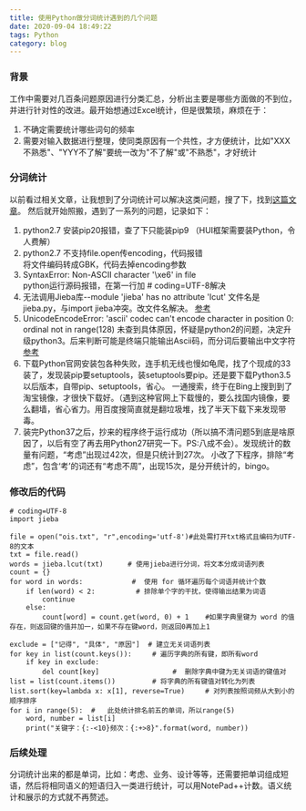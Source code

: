 ```yaml
---
title: 使用Python做分词统计遇到的几个问题
date: 2020-09-04 18:49:22
tags: Python
category: blog
---
```

### 背景
工作中需要对几百条问题原因进行分类汇总，分析出主要是哪些方面做的不到位，并进行针对性的改进。最开始想通过Excel统计，但是很繁琐，麻烦在于：
1. 不确定需要统计哪些词句的频率
2. 需要对输入数据进行整理，使同类原因有一个共性，才方便统计，比如"XXX不熟悉"、"YYY不了解"要统一改为"不了解"或"不熟悉"，才好统计

### 分词统计
以前看过相关文章，让我想到了分词统计可以解决这类问题，搜了下，找到[这篇文章](https://blog.csdn.net/weixin_43886356/article/details/86711012)。
然后就开始照搬，遇到了一系列的问题，记录如下：
1. python2.7 安装pip20报错，查了下只能装pip9 （HUI框架需要装Python，令人费解）
2. python2.7 不支持file.open传encoding，代码报错  
    将文件编码转成GBK，代码去掉encoding参数
3. SyntaxError: Non-ASCII character '\xe6' in file  
   python运行源码报错，在第一行加 # coding=UTF-8解决
4. 无法调用Jieba库--module 'jieba' has no attribute 'Icut'
  文件名是jieba.py，与import jieba冲突。改文件名解决。
  [参考](https://github.com/fxsjy/jieba/issues/715)
5. UnicodeEncodeError: 'ascii' codec can't encode character in position 0: ordinal not in range(128) 
    未查到具体原因，怀疑是python2的问题，决定升级python3。后来判断可能是终端只能输出Ascii码，而分词后要输出中文字符
    [参考](https://stackoverflow.com/questions/20923663/unicodeencodeerror-ascii-codec-cant-encode-character-in-position-0-ordinal)
6. 下载Python官网安装包各种失败，连手机无线也慢如龟爬，找了个现成的33装了，发现装pip要setuptools，装setuptools要pip。还是要下载Python3.5以后版本，自带pip、setuptools，省心。
    一通搜索，终于在Bing上搜到到了淘宝镜像，才很快下载好。（遇到这种官网上下载慢的，要么找国内镜像，要么翻墙，省心省力。用百度搜简直就是翻垃圾堆，找了半天下载下来发现带毒。
7. 装完Python37之后，抄来的程序终于运行成功（所以搞不清问题5到底是啥原因了，以后有空了再去用Python27研究一下。PS:八成不会）。发现统计的数量有问题，“考虑”出现过42次，但是只统计到27次。
    小改了下程序，排除“考虑”，包含‘考’的词还有“考虑不周”，出现15次，是分开统计的，bingo。
    
### 修改后的代码    
````
# coding=UTF-8
import jieba

file = open("ois.txt", "r",encoding='utf-8')#此处需打开txt格式且编码为UTF-8的文本
txt = file.read()
words = jieba.lcut(txt)      # 使用jieba进行分词，将文本分成词语列表
count = {}
for word in words:            #  使用 for 循环遍历每个词语并统计个数
    if len(word) < 2:          # 排除单个字的干扰，使得输出结果为词语
        continue
    else:
        count[word] = count.get(word, 0) + 1    #如果字典里键为 word 的值存在，则返回键的值并加一，如果不存在键word，则返回0再加上1
        
exclude = ["记得", "具体", "原因"]  # 建立无关词语列表
for key in list(count.keys()):     # 遍历字典的所有键，即所有word
	if key in exclude:
		del count[key]                  #  删除字典中键为无关词语的键值对     
list = list(count.items())         # 将字典的所有键值对转化为列表
list.sort(key=lambda x: x[1], reverse=True)     # 对列表按照词频从大到小的顺序排序
for i in range(5):  #   此处统计排名前五的单词，所以range(5)
    word, number = list[i]
    print("关键字：{:-<10}频次：{:+>8}".format(word, number))
````

### 后续处理
 分词统计出来的都是单词，比如：考虑、业务、设计等等，还需要把单词组成短语，然后将相同语义的短语归入一类进行统计，可以用NotePad++计数。语义统计和展示的方式就不再赘述。